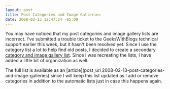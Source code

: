 ```yaml
---
layout: post
title: Post Categories and Image Galleries
date: 2008-02-13 12:47:24 -05:00
---
```


You may have noticed that my post categories and image gallery lists are incorrect. I've submitted a trouble ticket to the GeeksWithBlogs technical support earlier this week, but it hasn't been resolved yet. Since I use the category list a lot to help find old posts, I decided to create a secondary [category and image gallery list]({2008-02-13-post-categories-and-image-galleries). Since I was recreating the lists, I have added a little bit of organization as well.

The full list is available as an [article](post_url 2008-02-13-post-categories-and-image-galleries) since I will keep this list updated as I add or remove categories in addition to the automatic lists just in case this happens again.
